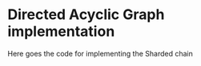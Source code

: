 Directed Acyclic Graph implementation
=======

Here goes the code for implementing the Sharded chain
